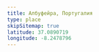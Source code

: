 ```yaml
---
title: Албуфейра, Португалия
type: place
skipSitemap: true
latitude: 37.0890719
longitude: -8.2478796
---
```

